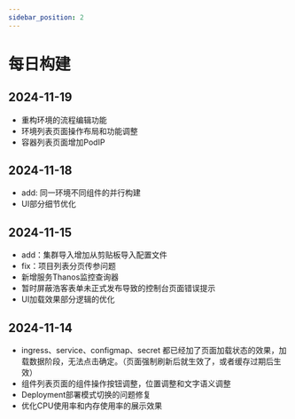 ```yaml
---
sidebar_position: 2
---
```

# 每日构建

## 2024-11-19

- 重构环境的流程编辑功能
- 环境列表页面操作布局和功能调整
- 容器列表页面增加PodIP

## 2024-11-18

- add: 同一环境不同组件的并行构建
- UI部分细节优化

## 2024-11-15

- add：集群导入增加从剪贴板导入配置文件
- fix：项目列表分页传参问题
- 新增服务Thanos监控查询器
- 暂时屏蔽浩客表单未正式发布导致的控制台页面错误提示
- UI加载效果部分逻辑的优化

## 2024-11-14

- ingress、service、configmap、secret 都已经加了页面加载状态的效果，加载数据阶段，无法点击确定。（页面强制刷新后就生效了，或者缓存过期后生效）
- 组件列表页面的组件操作按钮调整，位置调整和文字语义调整
- Deployment部署模式切换的问题修复
- 优化CPU使用率和内存使用率的展示效果
